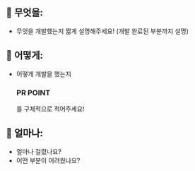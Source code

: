## 🌮 무엇을:
- 무엇을 개발했는지 짧게 설명해주세요! (개발 완료된 부분까지 설명)

## 🌮 어떻게:
- 어떻게 개발을 했는지 <h3>PR POINT</h3> 를 구체적으로 적어주세요!

## 🌮 얼마나:
- 얼마나 걸렸나요?
- 어떤 부분이 어려웠나요?
